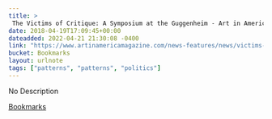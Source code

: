 ```yaml
---
title: > 
 The Victims of Critique: A Symposium at the Guggenheim - Art in America
date: 2018-04-19T17:09:45+00:00
dateadded: 2022-04-21 21:30:08 -0400
link: "https://www.artinamericamagazine.com/news-features/news/victims-critique-symposium-guggenheim/"
bucket: Bookmarks
layout: urlnote
tags: ["patterns", "patterns", "politics"]
--- 
```

No Description
 <!-- end excerpt --> 
<div class='bucket'><a class='internal-link' href='/buckets/bookmarks'>Bookmarks</a></div> 
